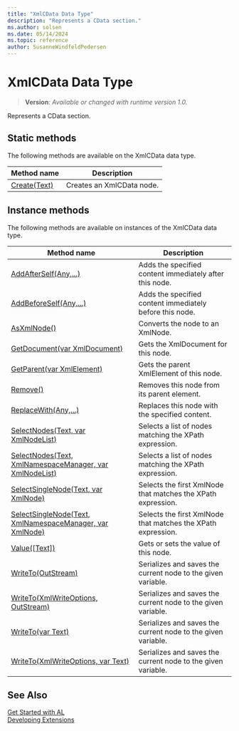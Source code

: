 ```yaml
---
title: "XmlCData Data Type"
description: "Represents a CData section."
ms.author: solsen
ms.date: 05/14/2024
ms.topic: reference
author: SusanneWindfeldPedersen
---
```

[//]: # (START>DO_NOT_EDIT)
[//]: # (IMPORTANT:Do not edit any of the content between here and the END>DO_NOT_EDIT.)
[//]: # (Any modifications should be made in the .xml files in the ModernDev repo.)
# XmlCData Data Type
> **Version**: _Available or changed with runtime version 1.0._

Represents a CData section.


## Static methods
The following methods are available on the XmlCData data type.


|Method name|Description|
|-----------|-----------|
|[Create(Text)](xmlcdata-create-method.md)|Creates an XmlCData node.|

## Instance methods
The following methods are available on instances of the XmlCData data type.

|Method name|Description|
|-----------|-----------|
|[AddAfterSelf(Any,...)](xmlcdata-addafterself-method.md)|Adds the specified content immediately after this node.|
|[AddBeforeSelf(Any,...)](xmlcdata-addbeforeself-method.md)|Adds the specified content immediately before this node.|
|[AsXmlNode()](xmlcdata-asxmlnode-method.md)|Converts the node to an XmlNode.|
|[GetDocument(var XmlDocument)](xmlcdata-getdocument-method.md)|Gets the XmlDocument for this node.|
|[GetParent(var XmlElement)](xmlcdata-getparent-method.md)|Gets the parent XmlElement of this node.|
|[Remove()](xmlcdata-remove-method.md)|Removes this node from its parent element.|
|[ReplaceWith(Any,...)](xmlcdata-replacewith-method.md)|Replaces this node with the specified content.|
|[SelectNodes(Text, var XmlNodeList)](xmlcdata-selectnodes-string-xmlnodelist-method.md)|Selects a list of nodes matching the XPath expression.|
|[SelectNodes(Text, XmlNamespaceManager, var XmlNodeList)](xmlcdata-selectnodes-string-xmlnamespacemanager-xmlnodelist-method.md)|Selects a list of nodes matching the XPath expression.|
|[SelectSingleNode(Text, var XmlNode)](xmlcdata-selectsinglenode-string-xmlnode-method.md)|Selects the first XmlNode that matches the XPath expression.|
|[SelectSingleNode(Text, XmlNamespaceManager, var XmlNode)](xmlcdata-selectsinglenode-string-xmlnamespacemanager-xmlnode-method.md)|Selects the first XmlNode that matches the XPath expression.|
|[Value([Text])](xmlcdata-value-method.md)|Gets or sets the value of this node.|
|[WriteTo(OutStream)](xmlcdata-writeto-outstream-method.md)|Serializes and saves the current node to the given variable.|
|[WriteTo(XmlWriteOptions, OutStream)](xmlcdata-writeto-xmlwriteoptions-outstream-method.md)|Serializes and saves the current node to the given variable.|
|[WriteTo(var Text)](xmlcdata-writeto-text-method.md)|Serializes and saves the current node to the given variable.|
|[WriteTo(XmlWriteOptions, var Text)](xmlcdata-writeto-xmlwriteoptions-text-method.md)|Serializes and saves the current node to the given variable.|

[//]: # (IMPORTANT: END>DO_NOT_EDIT)
## See Also
[Get Started with AL](../../devenv-get-started.md)  
[Developing Extensions](../../devenv-dev-overview.md)  